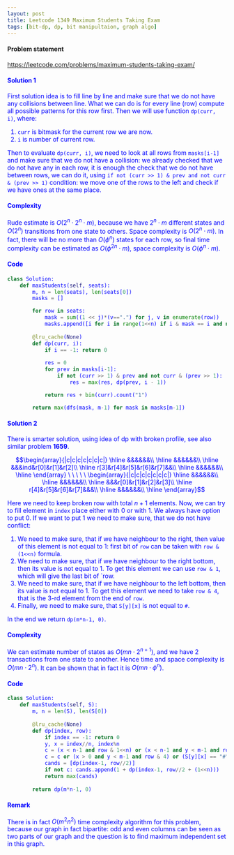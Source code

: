 ```yaml
---
layout: post
title: Leetcode 1349 Maximum Students Taking Exam
tags: [bit-dp, dp, bit manipultaion, graph algo]
---
```


#### Problem statement

<a href="https://leetcode.com/problems/maximum-students-taking-exam/"> <font color = blue>https://leetcode.com/problems/maximum-students-taking-exam/

#### Solution 1
First solution idea is to fill line by line and make sure that we do not have any collisions between line. What we can do is for every line (row) compute all possible patterns for this row first. Then we will use function `dp(curr, i)`, where:

1. `curr` is bitmask for the current row we are now.
2. `i` is number of current row.

Then to evaluate `dp(curr, i)`, we need to look at all rows from `masks[i-1]` and make sure that we do not have a collision: we already checked that we do not have any in each row, it is enough the check that we do not have between rows, we can do it, using `if not (curr >> 1) & prev and not curr & (prev >> 1)` condition: we move one of the rows to the left and check if we have ones at the same place.

#### Complexity
Rude estimate is $O(2^n \cdot 2^n \cdot m)$, because we have $2^n \cdot m$ different states and $O(2^n)$ transitions from one state to others. Space complexity is $O(2^n\cdot m)$. In fact, there will be no more than $O(\phi^n)$ states for each row, so final time complexity can be estimated as $O(\phi^{2n} \cdot m)$, space complexity is $O(\phi^{n} \cdot m)$.

#### Code
```python
class Solution:
    def maxStudents(self, seats):
        m, n = len(seats), len(seats[0])
        masks = []

        for row in seats:
            mask = sum((1 << j)*(v==".") for j, v in enumerate(row))
            masks.append([i for i in range(1<<n) if i & mask == i and not i & (i>>1)])
            
        @lru_cache(None)
        def dp(curr, i):
            if i == -1: return 0
            
            res = 0
            for prev in masks[i-1]:
                if not (curr >> 1) & prev and not curr & (prev >> 1):
                    res = max(res, dp(prev, i - 1))

            return res + bin(curr).count("1")

        return max(dfs(mask, m-1) for mask in masks[m-1])
```


#### Solution 2
There is smarter solution, using idea of dp with broken profile, see also similar problem **1659**.

$$\begin{array}{|c|c|c|c|c|c|c|}
\hline
&&&&&&\\
\hline
&&&&&&\\
\hline
&&&ind&r[0]&r[1]&r[2]\\
\hline
r[3]&r[4]&r[5]&r[6]&r[7]&&\\
\hline
&&&&&&\\
\hline
\end{array} \ \ \ \ \ 
\begin{array}{|c|c|c|c|c|c|c|}
\hline
&&&&&&\\
\hline
&&&&&&\\
\hline
&&&r[0]&r[1]&r[2]&r[3]\\
\hline
r[4]&r[5]&r[6]&r[7]&&&\\
\hline
&&&&&&\\
\hline
\end{array}$$

Here we need to keep broken row with total $n+1$ elements. Now, we can try to fill element in `index` place either with $0$ or with $1$. We always have option to put $0$. If we want to put $1$ we need to make sure, that we do not have conflict:

1. We need to make sure, that if we have neighbour to the right, then value of this element is not equal to $1$: first bit of `row` can be taken with `row & (1<<n)` formula.
2. We need to make sure, that if we have neighbour to the right bottom, then its value is not equal to $1$. To get this element we can use `row & 1`, which will give the last bit of `row.
3. We need to make sure, that if we have neighbour to the left bottom, then its value is not equal to $1$. To get this element we need to take `row & 4`, that is the 3-rd element from the end of `row`.
4. Finally, we need to make sure, that `S[y][x]` is not equal to `#`.

In the end we return `dp(m*n-1, 0)`.

#### Complexity
We can estimate number of states as $O(mn\cdot 2^{n+1})$, and we have $2$ transactions from one state to another. Hence time and space complexity is $O(mn\cdot 2^n)$. It can be shown that in fact it is $O(mn\cdot \phi^n)$.

#### Code
```python
class Solution:
    def maxStudents(self, S):
        m, n = len(S), len(S[0])
        
        @lru_cache(None)
        def dp(index, row):
            if index == -1: return 0
            y, x = index//n, index%n
            c = (x < n-1 and row & 1<<n) or (x < n-1 and y < m-1 and row & 1)
            c = c or (x > 0 and y < m-1 and row & 4) or (S[y][x] == "#")
            cands = [dp(index-1, row//2)]
            if not c: cands.append(1 + dp(index-1, row//2 + (1<<n)))
            return max(cands)
 
        return dp(m*n-1, 0)
```

#### Remark
There is in fact $O(m^2 n^2)$ time complexity algorithm for this problem, because our graph in fact bipartite: odd and even columns can be seen as two parts of our graph and the question is to find maximum independent set in this graph.
